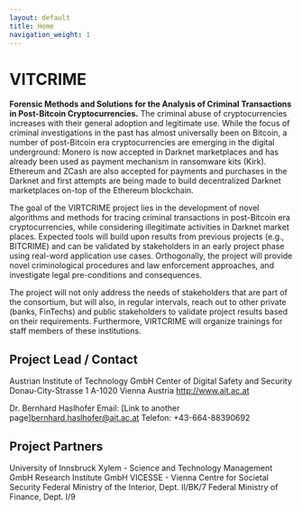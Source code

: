 ```yaml
---
layout: default
title: Home
navigation_weight: 1
---
```

# VITCRIME

**Forensic Methods and Solutions for the Analysis of Criminal Transactions in Post-Bitcoin Cryptocurrencies.**
The criminal abuse of cryptocurrencies increases with their general adoption and legitimate use. While the focus of criminal investigations in the past has almost universally been on Bitcoin, a number of post-Bitcoin era cryptocurrencies are emerging in the digital underground: Monero is now accepted in Darknet marketplaces and has already been used as payment mechanism in ransomware kits (Kirk). Ethereum and ZCash are also accepted for payments and purchases in the Darknet and first attempts are being made to build decentralized Darknet marketplaces on-top of the Ethereum blockchain.

The goal of the VIRTCRIME project lies in the development of novel algorithms and methods for tracing criminal transactions in post-Bitcoin era cryptocurrencies, while considering illegitimate activities in Darknet market places. Expected tools will build upon results from previous projects (e.g., BITCRIME) and can be validated by stakeholders in an early project phase using real-word application use cases. Orthogonally, the project will provide novel criminological procedures and law enforcement approaches, and investigate legal pre-conditions and consequences.

The project will not only address the needs of stakeholders that are part of the consortium, but will also, in regular intervals, reach out to other private (banks, FinTechs) and public stakeholders to validate project results based on their requirements. Furthermore, VIRTCRIME will organize trainings for staff members of these institutions.

## Project Lead / Contact

Austrian Institute of Technology GmbH
Center of Digital Safety and Security
Donau-City-Strasse 1
A-1020 Vienna
Austria
http://www.ait.ac.at

Dr. Bernhard Haslhofer
Email: [Link to another page]bernhard.haslhofer@ait.ac.at
Telefon: +43-664-88390692

## Project Partners

University of Innsbruck
Xylem - Science and Technology Management GmbH
Research Institute GmbH
VICESSE - Vienna Centre for Societal Security
Federal Ministry of the Interior, Dept. II/BK/7
Federal Ministry of Finance, Dept. I/9
